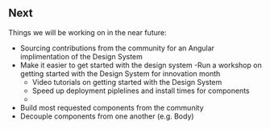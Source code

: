 ## Next

Things we will be working on in the near future:

- Sourcing contributions from the community for an Angular implimentation of the Design System
- Make it easier to get started with the design system
    -Run a workshop on getting started with the Design System for innovation month
    - Video tutorials on getting started with the Design System
    - Speed up deployment piplelines and install times for components
    - 
- Build most requested components from the community
- Decouple components from one another (e.g. Body)
